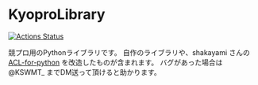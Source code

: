 # KyoproLibrary

 [![Actions Status](https://github.com/shirotsume4/KyoproLibrary/workflows/verify/badge.svg)](https://github.com/shirotsume4/KyoproLibrary/actions)
 
競プロ用のPythonライブラリです。
自作のライブラリや、shakayami さんの [ACL-for-python](https://github.com/shakayami/ACL-for-python/wiki) を改造したものが含まれます。
バグがあった場合は @KSWMT_ までDM送って頂けると助かります。
